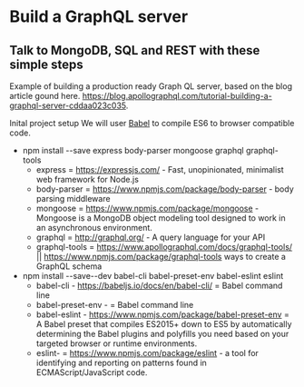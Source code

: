 # Build a GraphQL server

## Talk to MongoDB, SQL and REST with these simple steps

Example of building a production ready Graph QL server, based on the blog article gound here. <https://blog.apollographql.com/tutorial-building-a-graphql-server-cddaa023c035>.

Inital project setup
We will user [Babel](https://babeljs.io/) to compile ES6 to browser compatible code.

* npm install --save express body-parser mongoose graphql graphql-tools
  * express = https://expressjs.com/ - Fast, unopinionated, minimalist web framework for Node.js
  * body-parser = https://www.npmjs.com/package/body-parser - body parsing middleware
  * mongoose = https://www.npmjs.com/package/mongoose - Mongoose is a MongoDB object modeling tool designed to work in an asynchronous environment.
  * graphql = http://graphql.org/ - A query language for your API
  * graphql-tools = https://www.apollographql.com/docs/graphql-tools/ || https://www.npmjs.com/package/graphql-tools ways to create a GraphQL schema
* npm install --save--dev babel-cli babel-preset-env babel-eslint eslint
  * babel-cli - https://babeljs.io/docs/en/babel-cli/ = Babel command line
  * babel-preset-env - = Babel command line
  * babel-eslint - https://www.npmjs.com/package/babel-preset-env = A Babel preset that compiles ES2015+ down to ES5 by automatically determining the Babel plugins and polyfills you need based on your targeted browser or runtime environments.
  * eslint- = https://www.npmjs.com/package/eslint - a tool for identifying and reporting on patterns found in ECMAScript/JavaScript code.
